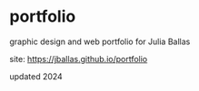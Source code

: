 # portfolio
graphic design and web portfolio for Julia Ballas

site: https://jballas.github.io/portfolio

updated 2024
